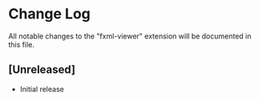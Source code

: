 # Change Log

All notable changes to the "fxml-viewer" extension will be documented in this file.

## [Unreleased]

- Initial release
